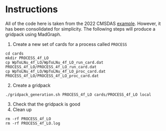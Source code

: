 # Instructions
All of the code here is taken from the 2022 CMSDAS [example](https://github.com/agrohsje/genproductions/tree/cmsdas2020).
However, it has been consolidated for simplicity.
The following steps will produce a gridpack using MadGraph.

1. Create a new set of cards for a process called `PROCESS`
```
cd cards
mkdir PROCESS_4f_LO
cp WpToLNu_4f_LO/WpToLNu_4f_LO_run_card.dat PROCESS_4f_LO/PROCESS_4f_LO_run_card.dat
cp WpToLNu_4f_LO/WpToLNu_4f_LO_proc_card.dat PROCESS_4f_LO/PROCESS_4f_LO_proc_card.dat
```
2. Create a gridpack
```
./gridpack_generation.sh PROCESS_4f_LO cards/PROCESS_4f_LO local
```
3. Check that the gridpack is good
4. Clean up
```
rm -rf PROCESS_4f_LO
rm -rf PROCESS_4f_LO.log
```
